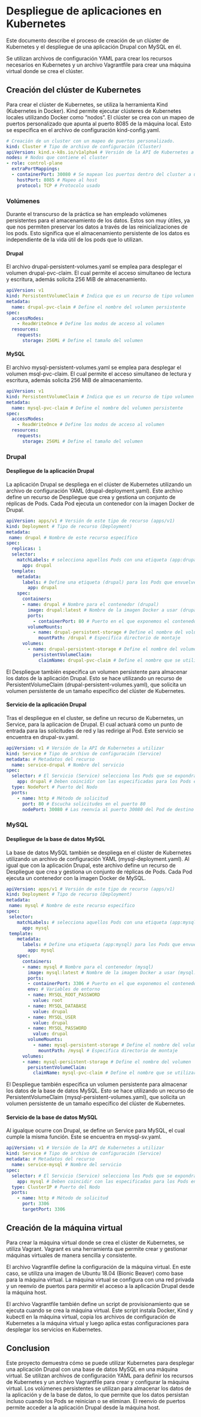 # Despliegue de aplicaciones en Kubernetes
Este documento describe el proceso de creación de un clúster de Kubernetes y el despliegue de una aplicación Drupal con MySQL en él. 

Se utilizan archivos de configuración YAML para crear los recursos necesarios en Kubernetes y un archivo Vagrantfile para crear una máquina virtual donde se crea el clúster.

## Creación del clúster de Kubernetes
Para crear el clúster de Kubernetes, se utiliza la herramienta Kind (Kubernetes in Docker). Kind permite ejecutar clústeres de Kubernetes locales utilizando Docker como “nodos”. El clúster se crea con un mapeo de puertos personalizado que apunta al puerto 8085 de la máquina local. Esto se especifica en el archivo de configuración kind-config.yaml.
```yaml
# Creación de un cluster con un mapeo de puertos personalizado.
kind: Cluster # Tipo de archivo de configuración (Cluster)
apiVersion: kind.x-k8s.io/v1alpha4 # Versión de la API de Kubernetes a utilizar
nodes: # Nodos que contiene el cluster
- role: control-plane
  extraPortMappings:
  - containerPort: 30080 # Se mapean los puertos dentro del cluster a uno de nuestro host
    hostPort: 8085 # Mapeo al host
    protocol: TCP # Protocolo usado
```

### Volúmenes
Durante el transcurso de la práctica se han empleado volúmenes persistentes para el amacenamiento de los datos. Estos son muy útiles, ya que nos permiten preservar los datos a través de las reinicializaciones de los pods. Esto significa que el almacenamiento persistente de los datos es independiente de la vida útil de los pods que lo utilizan.

#### Drupal
El archivo drupal-persistent-volumes.yaml se emplea para desplegar el volumen drupal-pvc-claim. El cual permite el acceso simultaneo de lectura y escritura, además solicita 256 MiB de almacenamiento.
```yaml
apiVersion: v1
kind: PersistentVolumeClaim # Indica que es un recurso de tipo volumen persistente
metadata:
  name: drupal-pvc-claim # Define el nombre del volumen persistente
spec:
  accessModes:
    - ReadWriteOnce # Define los modos de acceso al volumen
  resources:
    requests:
      storage: 256Mi # Define el tamaño del volumen
```

#### MySQL
El archivo mysql-persistent-volumes.yaml se emplea para desplegar el volumen msql-pvc-claim. El cual permite el acceso simultaneo de lectura y escritura, además solicita 256 MiB de almacenamiento.
```yaml
apiVersion: v1
kind: PersistentVolumeClaim # Indica que es un recurso de tipo volumen persistente
metadata:
  name: mysql-pvc-claim # Define el nombre del volumen persistente
spec:
  accessModes:
    - ReadWriteOnce # Define los modos de acceso al volumen
  resources:
    requests:
      storage: 256Mi # Define el tamaño del volumen
```
### Drupal
#### Despliegue de la aplicación Drupal
La aplicación Drupal se despliega en el clúster de Kubernetes utilizando un archivo de configuración YAML (drupal-deployment.yaml). Este archivo define un recurso de Despliegue que crea y gestiona un conjunto de réplicas de Pods. Cada Pod ejecuta un contenedor con la imagen Docker de Drupal.
```yaml
apiVersion: apps/v1 # Versión de este tipo de recurso (apps/v1)
kind: Deployment # Tipo de recurso (Deployment)
metadata:
 name: drupal # Nombre de este recurso específico
spec:
  replicas: 1
  selector:
    matchLabels: # selecciona aquellos Pods con una etiqueta (app:drupal) para que pertenezcan a este Deployment
      app: drupal
  template:
    metadata:
      labels: # Define una etiqueta (drupal) para los Pods que envuelven tu contenedor
        app: drupal
    spec:
      containers:
      - name: drupal # Nombre para el contenedor (drupal)
        image: drupal:latest # Nombre de la imagen Docker a usar (drupal:latest)
        ports:
          - containerPort: 80 # Puerto en el que exponemos el contenedor
        volumeMounts:
          - name: drupal-persistent-storage # Define el nombre del volumen
            mountPath: /drupal # Especifica directorio de montaje
      volumes: 
        - name: drupal-persistent-storage # Define el nombre del volumen
          persistentVolumeClaim:
            claimName: drupal-pvc-claim # Define el nombre que se utilizará para solicitar un volumen persistente del cluster de Kubernetes
```
El Despliegue también especifica un volumen persistente para almacenar los datos de la aplicación Drupal. Esto se hace utilizando un recurso de PersistentVolumeClaim (drupal-persistent-volumes.yaml), que solicita un volumen persistente de un tamaño específico del clúster de Kubernetes.
#### Servicio de la aplicación Drupal
Tras el despliegue en el cluster, se define un recurso de Kubernetes, un Service, para la aplicacion de Drupal. El cual actuará como un punto de entrada para las solicitudes de red y las redirige al Pod. Este servicio se encuentra en drupal-sv.yaml.
```yaml
apiVersion: v1 # Versión de la API de Kubernetes a utilizar
kind: Service # Tipo de archivo de configuración (Service)
metadata: # Metadatos del recurso
  name: service-drupal # Nombre del servicio
spec: 
  selector: # El Servicio (Service) selecciona los Pods que se expondrán en función de sus etiquetas.
    app: drupal # Deben coincidir con las especificadas para los Pods en el recurso de Despliegue (en nuestro caso drupal).
  type: NodePort # Puerto del Nodo
  ports:
    - name: http # Método de solicitud
      port: 80 # Escucha solicitudes en el puerto 80
      nodePort: 30080 # Las reenvía al puerto 30080 del Pod de destino
```
### MySQL
#### Despliegue de la base de datos MySQL
La base de datos MySQL también se despliega en el clúster de Kubernetes utilizando un archivo de configuración YAML (mysql-deployment.yaml). Al igual que con la aplicación Drupal, este archivo define un recurso de Despliegue que crea y gestiona un conjunto de réplicas de Pods. Cada Pod ejecuta un contenedor con la imagen Docker de MySQL.
```yaml
apiVersion: apps/v1 # Versión de este tipo de recurso (apps/v1)
kind: Deployment # Tipo de recurso (Deployment)
metadata:
 name: mysql # Nombre de este recurso específico
spec:
 selector:
    matchLabels: # selecciona aquellos Pods con una etiqueta (app:mysql) para que pertenezcan a este Deployment
      app: mysql
 template:
    metadata:
      labels: # Define una etiqueta (app:mysql) para los Pods que envuelven tu contenedor
        app: mysql
    spec:
      containers:
      - name: mysql # Nombre para el contenedor (mysql)
        image: mysql:latest # Nombre de la imagen Docker a usar (mysql:latest)
        ports:
        - containerPort: 3306 # Puerto en el que exponemos el contenedor
        env: # Variables de entorno
        - name: MYSQL_ROOT_PASSWORD
          value: root
        - name: MYSQL_DATABASE
          value: drupal
        - name: MYSQL_USER
          value: drupal
        - name: MYSQL_PASSWORD
          value: drupal
        volumeMounts:
          - name: mysql-persistent-storage # Define el nombre del volumen
            mountPath: /mysql # Especifica directorio de montaje
      volumes: 
      - name: mysql-persistent-storage # Define el nombre del volumen
        persistentVolumeClaim:
          claimName: mysql-pvc-claim # Define el nombre que se utilizará para solicitar un volumen persistente del cluster de Kubernetes
```
El Despliegue también especifica un volumen persistente para almacenar los datos de la base de datos MySQL. Esto se hace utilizando un recurso de PersistentVolumeClaim (mysql-persistent-volumes.yaml), que solicita un volumen persistente de un tamaño específico del clúster de Kubernetes.
#### Servicio de la base de datos MySQL
Al igualque ocurre con Drupal, se define un Service para MySQL, el cual cumple la misma función. Este se encuentra en mysql-sv.yaml.
```yaml
apiVersion: v1 # Versión de la API de Kubernetes a utilizar
kind: Service # Tipo de archivo de configuración (Service)
metadata: # Metadatos del recurso
  name: service-mysql # Nombre del servicio
spec: 
  selector: # El Servicio (Service) selecciona los Pods que se expondrán en función de sus etiquetas.
    app: mysql # Deben coincidir con las especificadas para los Pods en el recurso de Despliegue (en nuestro caso drupal).
  type: ClusterIP # Puerto del Nodo
  ports:
    - name: http # Método de solicitud
      port: 3306
      targetPort: 3306
```
## Creación de la máquina virtual
Para crear la máquina virtual donde se crea el clúster de Kubernetes, se utiliza Vagrant. Vagrant es una herramienta que permite crear y gestionar máquinas virtuales de manera sencilla y consistente.

El archivo Vagrantfile define la configuración de la máquina virtual. En este caso, se utiliza una imagen de Ubuntu 18.04 (Bionic Beaver) como base para la máquina virtual. La máquina virtual se configura con una red privada y un reenvío de puertos para permitir el acceso a la aplicación Drupal desde la máquina host.

El archivo Vagrantfile también define un script de provisionamiento que se ejecuta cuando se crea la máquina virtual. Este script instala Docker, Kind y kubectl en la máquina virtual, copia los archivos de configuración de Kubernetes a la máquina virtual y luego aplica estas configuraciones para desplegar los servicios en Kubernetes.

## Conclusion
Este proyecto demuestra cómo se puede utilizar Kubernetes para desplegar una aplicación Drupal con una base de datos MySQL en una máquina virtual. Se utilizan archivos de configuración YAML para definir los recursos de Kubernetes y un archivo Vagrantfile para crear y configurar la máquina virtual. Los volúmenes persistentes se utilizan para almacenar los datos de la aplicación y de la base de datos, lo que permite que los datos persistan incluso cuando los Pods se reinician o se eliminan. El reenvío de puertos permite acceder a la aplicación Drupal desde la máquina host.